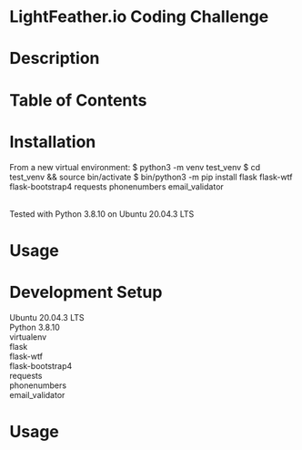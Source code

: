 # LightFeather.io Coding Challenge  

# Description

# Table of Contents

# Installation
From a new virtual environment:
$ python3 -m venv test_venv
$ cd test_venv && source bin/activate
$ bin/python3 -m pip install flask flask-wtf flask-bootstrap4 requests phonenumbers email_validator

<br>Tested with Python 3.8.10 on Ubuntu 20.04.3 LTS

# Usage

# Development Setup
<p>
Ubuntu 20.04.3 LTS <br>
Python 3.8.10 <br>
  virtualenv <br>
  flask <br>
  flask-wtf <br>
  flask-bootstrap4 <br>
  requests <br>
  phonenumbers <br>
  email_validator <br>
</p>


# Usage
